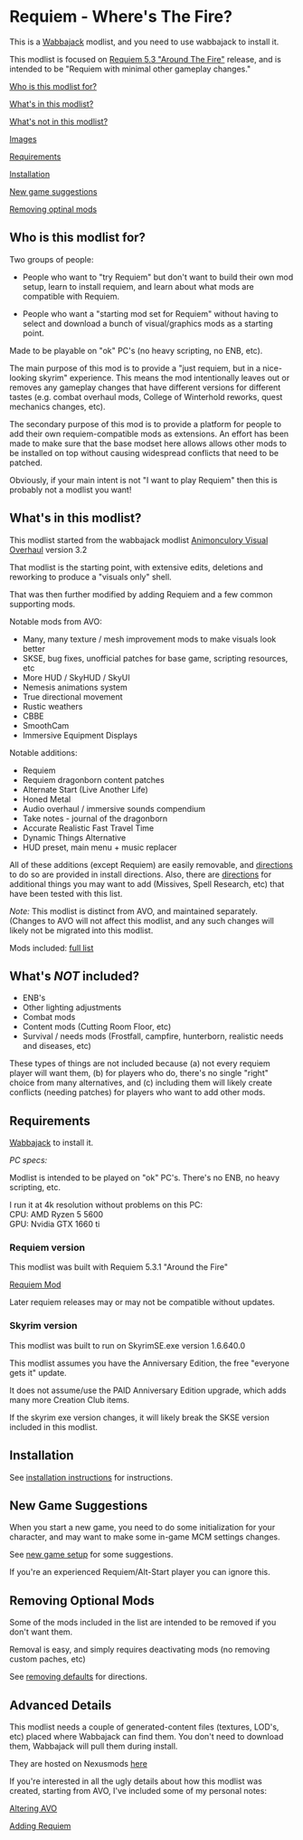 
# Requiem - Where's The Fire? 

This is a [Wabbajack](https://www.wabbajack.org/) modlist, and you need to use wabbajack to install it. 

This modlist is focused on [Requiem 5.3 "Around The Fire"](https://www.nexusmods.com/skyrimspecialedition/mods/60888) release, and is intended to be "Requiem with minimal other gameplay changes."


[Who is this modlist for?](#who-is-this-modlist-for)

[What's in this modlist?](#whats-in-this-modlist)

[What's not in this modlist?](#whats-not-included)

[Images](./images/)

[Requirements](#requirements)

[Installation](#installation)

[New game suggestions](#new-game-suggestions)

[Removing optinal mods](#removing-optional-mods)


## Who is this modlist for?

Two groups of people: 

- People who want to "try Requiem" but don't want to build their own mod setup, learn to install requiem, and learn about what mods are compatible with Requiem.

- People who want a "starting mod set for Requiem" without having to select and download a bunch of visual/graphics mods as a starting point. 

Made to be playable on "ok" PC's (no heavy scripting, no ENB, etc).

The main purpose of this mod is to provide a "just requiem, but in a nice-looking skyrim" experience. This means the mod intentionally leaves out or removes any gameplay changes that have different versions for different tastes (e.g. combat overhaul mods, College of Winterhold reworks, quest mechanics changes, etc).  

The secondary purpose of this mod is to provide a platform for people to add their own requiem-compatible mods as extensions. An effort has been made to make sure that the base modset here allows allows other mods to be installed on top without causing widespread conflicts that need to be patched.

Obviously, if your main intent is not "I want to play Requiem" then this is probably not a modlist you want!


## What's in this modlist?

This modlist started from the wabbajack modlist [Animonculory Visual Overhaul](https://github.com/The-Animonculory/Animonculory-Visual-Overhaul) version 3.2

That modlist is the starting point, with extensive edits, deletions and reworking to produce a "visuals only" shell.

That was then further modified by adding Requiem and a few common supporting mods.

Notable mods from AVO:

- Many, many texture / mesh improvement mods to make visuals look better
- SKSE, bug fixes, unofficial patches for base game, scripting resources, etc
- More HUD / SkyHUD / SkyUI
- Nemesis animations system
- True directional movement
- Rustic weathers
- CBBE
- SmoothCam
- Immersive Equipment Displays

Notable additions:

- Requiem
- Requiem dragonborn content patches
- Alternate Start (Live Another Life)
- Honed Metal
- Audio overhaul / immersive sounds compendium
- Take notes - journal of the dragonborn
- Accurate Realistic Fast Travel Time
- Dynamic Things Alternative
- HUD preset, main menu + music replacer

All of these additions (except Requiem) are easily removable, and [directions](./docs/removing_defaults.md) to do so are provided in install directions. Also, there are [directions](./docs/optional_additions.md) for additional things you may want to add (Missives, Spell Research, etc) that have been tested with this list.
 
_Note:_ This modlist is distinct from AVO, and maintained separately. (Changes to AVO will not affect this modlist, and any such changes will likely not be migrated into this modlist. 

Mods included: [full list](https://loadorderlibrary.com/lists/requiem-wtf)


## What's _NOT_ included? 

- ENB's  
- Other lighting adjustments  
- Combat mods
- Content mods (Cutting Room Floor, etc)
- Survival / needs mods (Frostfall, campfire, hunterborn, realistic needs and diseases, etc)

These types of things are not included because (a) not every requiem player will want them, (b) for players who do, there's no single "right" choice from many alternatives, and (c) including them will likely create conflicts (needing patches) for players who want to add other mods.


## Requirements

[Wabbajack](https://www.wabbajack.org/) to install it.

_PC specs:_

Modlist is intended to be played on "ok" PC's. There's no ENB, no heavy scripting, etc.

I run it at 4k resolution without problems on this PC:  
CPU: AMD Ryzen 5 5600  
GPU: Nvidia GTX 1660 ti  


### Requiem version

This modlist was built with Requiem 5.3.1 "Around the Fire"

[Requiem Mod](https://www.nexusmods.com/skyrimspecialedition/mods/60888)  

Later requiem releases may or may not be compatible without updates. 


### Skyrim version 

This modlist was built to run on SkyrimSE.exe version 1.6.640.0  

This modlist assumes you have the Anniversary Edition, the free "everyone gets it" update.  

It does not assume/use the PAID Anniversary Edition upgrade, which adds many more Creation Club items.   

If the skyrim exe version changes, it will likely break the SKSE version included in this modlist.



## Installation

See [installation instructions](install.md) for instructions.


## New Game Suggestions

When you start a new game, you need to do some initialization for your character, and may want to make some in-game MCM settings changes. 

See [new game setup](./docs/new_game_setup.md) for some suggestions. 

If you're an experienced Requiem/Alt-Start player you can ignore this.  


## Removing Optional Mods

Some of the mods included in the list are intended to be removed if you don't want them. 

Removal is easy, and simply requires deactivating mods (no removing custom paches, etc)

See [removing defaults](./docs/removing_defaults.md) for directions. 



## Advanced Details

This modlist needs a couple of generated-content files (textures, LOD's, etc) placed where Wabbajack can find them. You don't need to download them, Wabbajack will pull them during install.

They are hosted on Nexusmods [here](https://www.nexusmods.com/skyrimspecialedition/mods/85928/)

If you're interested in all the ugly details about how this modlist was created, starting from AVO, I've included some of my personal notes:

[Altering AVO](./docs/other_info/edit_AVO.txt)

[Adding Requiem](./docs/other_info/add_requiem.txt)


